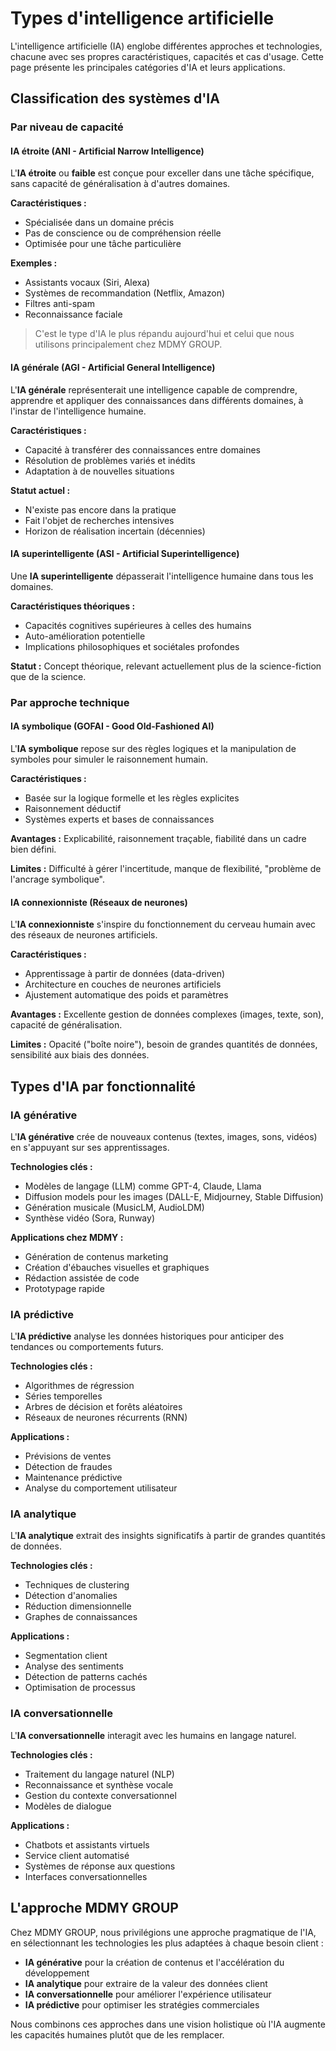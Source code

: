 # Types d'intelligence artificielle

L'intelligence artificielle (IA) englobe différentes approches et technologies, chacune avec ses propres caractéristiques, capacités et cas d'usage. Cette page présente les principales catégories d'IA et leurs applications.

## Classification des systèmes d'IA

### Par niveau de capacité

#### IA étroite (ANI - Artificial Narrow Intelligence)

L'**IA étroite** ou **faible** est conçue pour exceller dans une tâche spécifique, sans capacité de généralisation à d'autres domaines.

**Caractéristiques :**
- Spécialisée dans un domaine précis
- Pas de conscience ou de compréhension réelle
- Optimisée pour une tâche particulière

**Exemples :**
- Assistants vocaux (Siri, Alexa)
- Systèmes de recommandation (Netflix, Amazon)
- Filtres anti-spam
- Reconnaissance faciale

> C'est le type d'IA le plus répandu aujourd'hui et celui que nous utilisons principalement chez MDMY GROUP.

#### IA générale (AGI - Artificial General Intelligence)

L'**IA générale** représenterait une intelligence capable de comprendre, apprendre et appliquer des connaissances dans différents domaines, à l'instar de l'intelligence humaine.

**Caractéristiques :**
- Capacité à transférer des connaissances entre domaines
- Résolution de problèmes variés et inédits
- Adaptation à de nouvelles situations

**Statut actuel :**
- N'existe pas encore dans la pratique
- Fait l'objet de recherches intensives
- Horizon de réalisation incertain (décennies)

#### IA superintelligente (ASI - Artificial Superintelligence)

Une **IA superintelligente** dépasserait l'intelligence humaine dans tous les domaines.

**Caractéristiques théoriques :**
- Capacités cognitives supérieures à celles des humains
- Auto-amélioration potentielle
- Implications philosophiques et sociétales profondes

**Statut :** Concept théorique, relevant actuellement plus de la science-fiction que de la science.

### Par approche technique

#### IA symbolique (GOFAI - Good Old-Fashioned AI)

L'**IA symbolique** repose sur des règles logiques et la manipulation de symboles pour simuler le raisonnement humain.

**Caractéristiques :**
- Basée sur la logique formelle et les règles explicites
- Raisonnement déductif
- Systèmes experts et bases de connaissances

**Avantages :** Explicabilité, raisonnement traçable, fiabilité dans un cadre bien défini.

**Limites :** Difficulté à gérer l'incertitude, manque de flexibilité, "problème de l'ancrage symbolique".

#### IA connexionniste (Réseaux de neurones)

L'**IA connexionniste** s'inspire du fonctionnement du cerveau humain avec des réseaux de neurones artificiels.

**Caractéristiques :**
- Apprentissage à partir de données (data-driven)
- Architecture en couches de neurones artificiels
- Ajustement automatique des poids et paramètres

**Avantages :** Excellente gestion de données complexes (images, texte, son), capacité de généralisation.

**Limites :** Opacité ("boîte noire"), besoin de grandes quantités de données, sensibilité aux biais des données.

## Types d'IA par fonctionnalité

### IA générative

L'**IA générative** crée de nouveaux contenus (textes, images, sons, vidéos) en s'appuyant sur ses apprentissages.

**Technologies clés :**
- Modèles de langage (LLM) comme GPT-4, Claude, Llama
- Diffusion models pour les images (DALL-E, Midjourney, Stable Diffusion)
- Génération musicale (MusicLM, AudioLDM)
- Synthèse vidéo (Sora, Runway)

**Applications chez MDMY :**
- Génération de contenus marketing
- Création d'ébauches visuelles et graphiques
- Rédaction assistée de code
- Prototypage rapide

### IA prédictive

L'**IA prédictive** analyse les données historiques pour anticiper des tendances ou comportements futurs.

**Technologies clés :**
- Algorithmes de régression
- Séries temporelles
- Arbres de décision et forêts aléatoires
- Réseaux de neurones récurrents (RNN)

**Applications :**
- Prévisions de ventes
- Détection de fraudes
- Maintenance prédictive
- Analyse du comportement utilisateur

### IA analytique

L'**IA analytique** extrait des insights significatifs à partir de grandes quantités de données.

**Technologies clés :**
- Techniques de clustering
- Détection d'anomalies
- Réduction dimensionnelle
- Graphes de connaissances

**Applications :**
- Segmentation client
- Analyse des sentiments
- Détection de patterns cachés
- Optimisation de processus

### IA conversationnelle

L'**IA conversationnelle** interagit avec les humains en langage naturel.

**Technologies clés :**
- Traitement du langage naturel (NLP)
- Reconnaissance et synthèse vocale
- Gestion du contexte conversationnel
- Modèles de dialogue

**Applications :**
- Chatbots et assistants virtuels
- Service client automatisé
- Systèmes de réponse aux questions
- Interfaces conversationnelles

## L'approche MDMY GROUP

Chez MDMY GROUP, nous privilégions une approche pragmatique de l'IA, en sélectionnant les technologies les plus adaptées à chaque besoin client :

- **IA générative** pour la création de contenus et l'accélération du développement
- **IA analytique** pour extraire de la valeur des données client
- **IA conversationnelle** pour améliorer l'expérience utilisateur
- **IA prédictive** pour optimiser les stratégies commerciales

Nous combinons ces approches dans une vision holistique où l'IA augmente les capacités humaines plutôt que de les remplacer.
